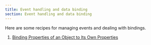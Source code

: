```yaml
---
title: Event handling and data binding
section: Event handling and data binding
---
```

Here are some recipes for managing events and dealing with bindings.

1. [Binding Properties of an Object to Its Own Properties](./binding_properties_of_an_object_to_its_own_properties)
